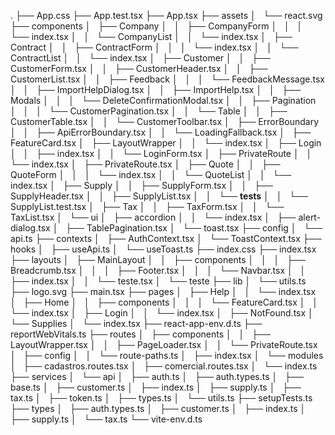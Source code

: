 .
├── App.css
├── App.test.tsx
├── App.tsx
├── assets
│   └── react.svg
├── components
│   ├── Company
│   │   ├── CompanyForm
│   │   │   └── index.tsx
│   │   └── CompanyList
│   │       └── index.tsx
│   ├── Contract
│   │   ├── ContractForm
│   │   │   └── index.tsx
│   │   └── ContractList
│   │       └── index.tsx
│   ├── Customer
│   │   ├── CustomerForm.tsx
│   │   ├── CustomerHeader.tsx
│   │   ├── CustomerList.tsx
│   │   ├── Feedback
│   │   │   └── FeedbackMessage.tsx
│   │   ├── ImportHelpDialog.tsx
│   │   ├── ImportHelp.tsx
│   │   ├── Modals
│   │   │   └── DeleteConfirmationModal.tsx
│   │   ├── Pagination
│   │   │   └── CustomerPagination.tsx
│   │   └── Table
│   │       ├── CustomerTable.tsx
│   │       └── CustomerToolbar.tsx
│   ├── ErrorBoundary
│   │   ├── ApiErrorBoundary.tsx
│   │   └── LoadingFallback.tsx
│   ├── FeatureCard.tsx
│   ├── LayoutWrapper
│   │   └── index.tsx
│   ├── Login
│   │   ├── index.tsx
│   │   └── LoginForm.tsx
│   ├── PrivateRoute
│   │   └── index.tsx
│   ├── PrivateRoute.tsx
│   ├── Quote
│   │   ├── QuoteForm
│   │   │   └── index.tsx
│   │   └── QuoteList
│   │       └── index.tsx
│   ├── Supply
│   │   ├── SupplyForm.tsx
│   │   ├── SupplyHeader.tsx
│   │   ├── SupplyList.tsx
│   │   └── __tests__
│   │       └── SupplyList.test.tsx
│   ├── Tax
│   │   ├── TaxForm.tsx
│   │   └── TaxList.tsx
│   └── ui
│       ├── accordion
│       │   └── index.tsx
│       ├── alert-dialog.tsx
│       ├── TablePagination.tsx
│       └── toast.tsx
├── config
│   └── api.ts
├── contexts
│   ├── AuthContext.tsx
│   └── ToastContext.tsx
├── hooks
│   ├── useApi.ts
│   └── useToast.ts
├── index.css
├── index.tsx
├── layouts
│   ├── MainLayout
│   │   ├── components
│   │   │   ├── Breadcrumb.tsx
│   │   │   ├── Footer.tsx
│   │   │   └── Navbar.tsx
│   │   ├── index.tsx
│   │   └── teste.tsx
│   └── teste
├── lib
│   └── utils.ts
├── logo.svg
├── main.tsx
├── pages
│   ├── Help
│   │   └── index.tsx
│   ├── Home
│   │   ├── components
│   │   │   └── FeatureCard.tsx
│   │   └── index.tsx
│   ├── Login
│   │   └── index.tsx
│   ├── NotFound.tsx
│   └── Supplies
│       └── index.tsx
├── react-app-env.d.ts
├── reportWebVitals.ts
├── routes
│   ├── components
│   │   ├── LayoutWrapper.tsx
│   │   ├── PageLoader.tsx
│   │   └── PrivateRoute.tsx
│   ├── config
│   │   └── route-paths.ts
│   ├── index.tsx
│   └── modules
│       ├── cadastros.routes.tsx
│       ├── comercial.routes.tsx
│       └── index.ts
├── services
│   └── api
│       ├── auth.ts
│       ├── auth.types.ts
│       ├── base.ts
│       ├── customer.ts
│       ├── index.ts
│       ├── supply.ts
│       ├── tax.ts
│       ├── token.ts
│       ├── types.ts
│       └── utils.ts
├── setupTests.ts
├── types
│   ├── auth.types.ts
│   ├── customer.ts
│   ├── index.ts
│   ├── supply.ts
│   └── tax.ts
└── vite-env.d.ts